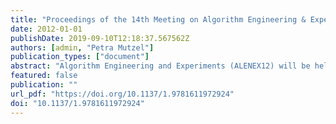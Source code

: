 ```yaml
---
title: "Proceedings of the 14th Meeting on Algorithm Engineering & Experiments, ALENEX 2012, The Westin Miyako, Kyoto, Japan, January 16, 2012"
date: 2012-01-01
publishDate: 2019-09-10T12:18:37.567562Z
authors: [admin, "Petra Mutzel"]
publication_types: ["document"]
abstract: "Algorithm Engineering and Experiments (ALENEX12) will be held on January 16, 2012, at The Westin Miyako, Kyoto, Japan.  The aim of ALENEX is to provide a forum for presentation of original research in the implementation and experimental evaluation of algorithms and data structures. We invite submissions that present significant case studies in experimental analysis or in the implementation, testing, and evaluation of algorithms for realistic environments and scenarios, including specific applied areas that present unique challenges in their underlying algorithmic problems. Experimental analyses may tighten, extend, or otherwise improve current theoretical results. Some possible areas of applied algorithmic research, for example, are from databases, networks, operations research, computational biology and physics, computational geometry, and the world wide web. Submissions are encouraged that address algorithms and data structures for multicore computing, distributed memory, high performance computing, and other areas of parallel and distributed processing. We also invite submissions that address methodological issues and standards in the context of empirical research on algorithms and data structures."
featured: false
publication: ""
url_pdf: "https://doi.org/10.1137/1.9781611972924"
doi: "10.1137/1.9781611972924"
---
```


